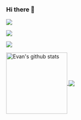 ### Hi there 👋

<!--
**tangmingshuai/tangmingshuai** is a ✨ _special_ ✨ repository because its `README.md` (this file) appears on your GitHub profile.

Here are some ideas to get you started:

- 🔭 I’m currently working on ...
- 🌱 I’m currently learning ...
- 👯 I’m looking to collaborate on ...
- 🤔 I’m looking for help with ...
- 💬 Ask me about ...
- 📫 How to reach me: ...
- 😄 Pronouns: ...
- ⚡ Fun fact: ...
-->
![](https://count.getloli.com/get/@tangmingshuai.github.readme?theme=rule34)

![](https://readme-typing-svg.demolab.com/?font=Fira+Code&pause=100&width=450&lines=System.out.println(%22Hello%2C%20World%22)%3B;)

![](https://raw.githubusercontent.com/tangmingshuai/tangmingshuai/main/dist/ocean.gif)

<a href="https://github.com/tangmingshuai">
  <img align="center" height="165" src="https://hex-stats.vercel.app/api?username=tangmingshuai&show_icons=true&include_all_commits=true" alt="Evan's github stats">
</a>
<a href="https://github.com/tangmingshuai">
  <img align="center" src="https://hex-stats.vercel.app/api/top-langs/?username=tangmingshuai&layout=compact">
</a>
